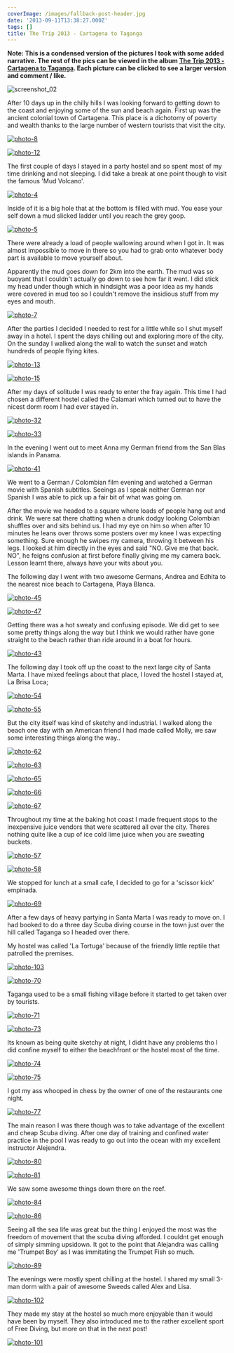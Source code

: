 ```yaml
---
coverImage: /images/fallback-post-header.jpg
date: '2013-09-11T13:38:27.000Z'
tags: []
title: The Trip 2013 - Cartagena to Taganga
---
```


**Note: This is a condensed version of the pictures I took with some added narrative. The rest of the pics can be viewed in the album [The Trip 2013 - Cartagena to Taganga](https://www.facebook.com/media/set/?set=a.10151882459876031.1073741846.593661030&type=1&l=ac7f9a9f1a). Each picture can be clicked to see a larger version and comment / like.**

![screenshot_02](/wp-content/uploads/2013/09/screenshot_02.png)

After 10 days up in the chilly hills I was looking forward to getting down to the coast and enjoying some of the sun and beach again. First up was the ancient colonial town of Cartagena. This place is a dichotomy of poverty and wealth thanks to the large number of western tourists that visit the city.

<!-- more -->

[![photo-8](/wp-content/uploads/2013/09/photo-810.jpg)](https://www.facebook.com/photo.php?fbid=10151882460491031&set=a.10151882459876031.1073741846.593661030&type=3&theater)

[![photo-12](/wp-content/uploads/2013/09/photo-125.jpg)](https://www.facebook.com/photo.php?fbid=10151882464976031&set=a.10151882459876031.1073741846.593661030&type=3&theater)

The first couple of days I stayed in a party hostel and so spent most of my time drinking and not sleeping. I did take a break at one point though to visit the famous 'Mud Volcano'.

[![photo-4](/wp-content/uploads/2013/09/photo-410.jpg)](https://www.facebook.com/photo.php?fbid=10151882461726031&set=a.10151882459876031.1073741846.593661030&type=3&theater)

Inside of it is a big hole that at the bottom is filled with mud. You ease your self down a mud slicked ladder until you reach the grey goop.

[![photo-5](/wp-content/uploads/2013/09/photo-510.jpg)](https://www.facebook.com/photo.php?fbid=10151882461741031&set=a.10151882459876031.1073741846.593661030&type=3&theater)

There were already a load of people wallowing around when I got in. It was almost impossible to move in there so you had to grab onto whatever body part is available to move yourself about.

Apparently the mud goes down for 2km into the earth. The mud was so buoyant that I couldn't actually go down to see how far it went. I did stick my head under though which in hindsight was a poor idea as my hands were covered in mud too so I couldn't remove the insidious stuff from my eyes and mouth.

[![photo-7](/wp-content/uploads/2013/09/photo-710.jpg)](https://www.facebook.com/photo.php?fbid=10151882464016031&set=a.10151882459876031.1073741846.593661030&type=3&theater)

After the parties I decided I needed to rest for a little while so I shut myself away in a hotel. I spent the days chilling out and exploring more of the city. On the sunday I walked along the wall to watch the sunset and watch hundreds of people flying kites.

[![photo-13](/wp-content/uploads/2013/09/photo-131.jpg)](https://www.facebook.com/photo.php?fbid=10151882465041031&set=a.10151882459876031.1073741846.593661030&type=3&theater)

[![photo-15](/wp-content/uploads/2013/09/photo-151.jpg)](https://www.facebook.com/photo.php?fbid=10151882465856031&set=a.10151882459876031.1073741846.593661030&type=3&theater)

After my days of solitude I was ready to enter the fray again. This time I had chosen a different hostel called the Calamari which turned out to have the nicest dorm room I had ever stayed in.

[![photo-32](/wp-content/uploads/2013/09/photo-321.jpg)](https://www.facebook.com/photo.php?fbid=10151882469691031&set=a.10151882459876031.1073741846.593661030&type=3&theater)

[![photo-33](/wp-content/uploads/2013/09/photo-331.jpg)](https://www.facebook.com/photo.php?fbid=10151882469816031&set=a.10151882459876031.1073741846.593661030&type=3&theater)

In the evening I went out to meet Anna my German friend from the San Blas islands in Panama.

[![photo-41](/wp-content/uploads/2013/09/photo-411.jpg)](https://www.facebook.com/photo.php?fbid=10151882471971031&set=a.10151882459876031.1073741846.593661030&type=3&theater)

We went to a German / Colombian film evening and watched a German movie with Spanish subtitles. Seeings as I speak neither German nor Spanish I was able to pick up a fair bit of what was going on.

After the movie we headed to a square where loads of people hang out and drink. We were sat there chatting when a drunk dodgy looking Colombian shuffles over and sits behind us. I had my eye on him so when after 10 minutes he leans over throws some posters over my knee I was expecting something. Sure enough he swipes my camera, throwing it between his legs. I looked at him directly in the eyes and said "NO. Give me that back. NO", he feigns confusion at first before finally giving me my camera back. Lesson learnt there, always have your wits about you.

The following day I went with two awesome Germans, Andrea and Edhita to the nearest nice beach to Cartagena, Playa Blanca.

[![photo-45](/wp-content/uploads/2013/09/photo-451.jpg)](https://www.facebook.com/photo.php?fbid=10151882472971031&set=a.10151882459876031.1073741846.593661030&type=3&theater)

[![photo-47](/wp-content/uploads/2013/09/photo-471.jpg)](https://www.facebook.com/photo.php?fbid=10151882473936031&set=a.10151882459876031.1073741846.593661030&type=3&theater)

Getting there was a hot sweaty and confusing episode. We did get to see some pretty things along the way but I think we would rather have gone straight to the beach rather than ride around in a boat for hours.

[![photo-43](/wp-content/uploads/2013/09/photo-431.jpg)](https://www.facebook.com/photo.php?fbid=10151882472886031&set=a.10151882459876031.1073741846.593661030&type=3&theater)

The following day I took off up the coast to the next large city of Santa Marta. I have mixed feelings about that place, I loved the hostel I stayed at, La Brisa Loca;

[![photo-54](/wp-content/uploads/2013/09/photo-541.jpg)](https://www.facebook.com/photo.php?fbid=10151882476456031&set=a.10151882459876031.1073741846.593661030&type=3&theater)

[![photo-55](/wp-content/uploads/2013/09/photo-551.jpg)](https://www.facebook.com/photo.php?fbid=10151882476236031&set=a.10151882459876031.1073741846.593661030&type=3&theater)

But the city itself was kind of sketchy and industrial. I walked along the beach one day with an American friend I had made called Molly, we saw some interesting things along the way..

[![photo-62](/wp-content/uploads/2013/09/photo-621.jpg)](https://www.facebook.com/photo.php?fbid=10151882477886031&set=a.10151882459876031.1073741846.593661030&type=3&theater)

[![photo-63](/wp-content/uploads/2013/09/photo-631.jpg)](https://www.facebook.com/photo.php?fbid=10151882477816031&set=a.10151882459876031.1073741846.593661030&type=3&theater)

[![photo-65](/wp-content/uploads/2013/09/photo-651.jpg)](https://www.facebook.com/photo.php?fbid=10151882478341031&set=a.10151882459876031.1073741846.593661030&type=3&theater)

[![photo-66](/wp-content/uploads/2013/09/photo-661.jpg)](https://www.facebook.com/photo.php?fbid=10151882478321031&set=a.10151882459876031.1073741846.593661030&type=3&theater)

[![photo-67](/wp-content/uploads/2013/09/photo-671.jpg)](https://www.facebook.com/photo.php?fbid=10151882478531031&set=a.10151882459876031.1073741846.593661030&type=3&theater)

Throughout my time at the baking hot coast I made frequent stops to the inexpensive juice vendors that were scattered all over the city. Theres nothing quite like a cup of ice cold lime juice when you are sweating buckets.

[![photo-57](/wp-content/uploads/2013/09/photo-571.jpg)](https://www.facebook.com/photo.php?fbid=10151882476701031&set=a.10151882459876031.1073741846.593661030&type=3&theater)

[![photo-58](/wp-content/uploads/2013/09/photo-581.jpg)](https://www.facebook.com/photo.php?fbid=10151882477111031&set=a.10151882459876031.1073741846.593661030&type=3&theater)

We stopped for lunch at a small cafe, I decided to go for a 'scissor kick' empinada.

[![photo-69](/wp-content/uploads/2013/09/photo-691.jpg)](https://www.facebook.com/photo.php?fbid=10151882479166031&set=a.10151882459876031.1073741846.593661030&type=3&theater)

After a few days of heavy partying in Santa Marta I was ready to move on. I had booked to do a three day Scuba diving course in the town just over the hill called Taganga so I headed over there.

My hostel was called 'La Tortuga' because of the friendly little reptile that patrolled the premises.

[![photo-103](/wp-content/uploads/2013/09/photo-1031.jpg)](https://www.facebook.com/photo.php?fbid=10151882488506031&set=a.10151882459876031.1073741846.593661030&type=3&theater)

[![photo-70](/wp-content/uploads/2013/09/photo-701.jpg)](https://www.facebook.com/photo.php?fbid=10151882479191031&set=a.10151882459876031.1073741846.593661030&type=3&theater)

Taganga used to be a small fishing village before it started to get taken over by tourists.

[![photo-71](/wp-content/uploads/2013/09/photo-711.jpg)](https://www.facebook.com/photo.php?fbid=10151882480036031&set=a.10151882459876031.1073741846.593661030&type=3&theater)

[![photo-73](/wp-content/uploads/2013/09/photo-731.jpg)](https://www.facebook.com/photo.php?fbid=10151882480371031&set=a.10151882459876031.1073741846.593661030&type=3&theater)

Its known as being quite sketchy at night, I didnt have any problems tho I did confine myself to either the beachfront or the hostel most of the time.

[![photo-74](/wp-content/uploads/2013/09/photo-741.jpg)](https://www.facebook.com/photo.php?fbid=10151882480821031&set=a.10151882459876031.1073741846.593661030&type=3&theater)

[![photo-75](/wp-content/uploads/2013/09/photo-751.jpg)](https://www.facebook.com/photo.php?fbid=10151882480916031&set=a.10151882459876031.1073741846.593661030&type=3&theater)

I got my ass whooped in chess by the owner of one of the restaurants one night.

[![photo-77](/wp-content/uploads/2013/09/photo-771.jpg)](https://www.facebook.com/photo.php?fbid=10151882481426031&set=a.10151882459876031.1073741846.593661030&type=3&theater)

The main reason I was there though was to take advantage of the excellent and cheap Scuba diving. After one day of training and confined water practice in the pool I was ready to go out into the ocean with my excellent instructor Alejendra.

[![photo-80](/wp-content/uploads/2013/09/photo-801.jpg)](https://www.facebook.com/photo.php?fbid=10151882481891031&set=a.10151882459876031.1073741846.593661030&type=3&theater)

[![photo-81](/wp-content/uploads/2013/09/photo-811.jpg)](https://www.facebook.com/photo.php?fbid=10151882482391031&set=a.10151882459876031.1073741846.593661030&type=3&theater)

We saw some awesome things down there on the reef.

[![photo-84](/wp-content/uploads/2013/09/photo-841.jpg)](https://www.facebook.com/photo.php?fbid=10151882483541031&set=a.10151882459876031.1073741846.593661030&type=3&theater)

[![photo-86](/wp-content/uploads/2013/09/photo-861.jpg)](https://www.facebook.com/photo.php?fbid=10151882483986031&set=a.10151882459876031.1073741846.593661030&type=3&theater)

Seeing all the sea life was great but the thing I enjoyed the most was the freedom of movement that the scuba diving afforded. I couldnt get enough of simply simming upsidown. It got to the point that Alejandra was calling me 'Trumpet Boy' as I was immitating the Trumpet Fish so much.

[![photo-89](/wp-content/uploads/2013/09/photo-891.jpg)](https://www.facebook.com/photo.php?fbid=10151882484611031&set=a.10151882459876031.1073741846.593661030&type=3&theater)

The evenings were mostly spent chilling at the hostel. I shared my small 3-man dorm with a pair of awesome Sweeds called Alex and Lisa.

[![photo-102](/wp-content/uploads/2013/09/photo-1021.jpg)](https://www.facebook.com/photo.php?fbid=10151882488306031&set=a.10151882459876031.1073741846.593661030&type=3&theater)

They made my stay at the hostel so much more enjoyable than it would have been by myself. They also introduced me to the rather excellent sport of Free Diving, but more on that in the next post!

[![photo-101](/wp-content/uploads/2013/09/photo-1011.jpg)](https://www.facebook.com/photo.php?fbid=10151882488146031&set=a.10151882459876031.1073741846.593661030&type=3&theater)
